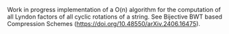Work in progress implementation of a O(n) algorithm for the computation of all Lyndon factors of all cyclic rotations of a string.
See Bijective BWT based Compression Schemes (https://doi.org/10.48550/arXiv.2406.16475).
